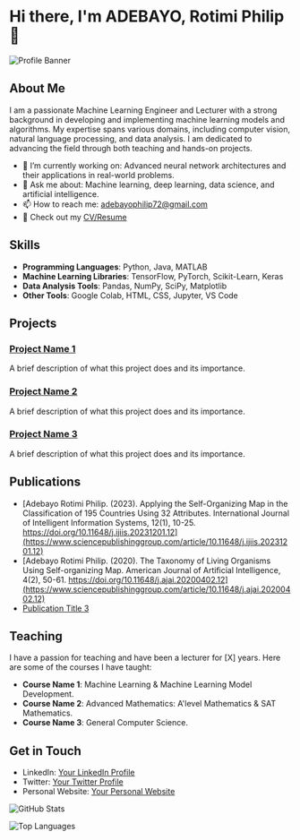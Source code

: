 # Hi there, I'm ADEBAYO, Rotimi Philip 👋

![Profile Banner](https://your-banner-image-url.com)

## About Me

I am a passionate Machine Learning Engineer and Lecturer with a strong background in developing and implementing machine learning models and algorithms. My expertise spans various domains, including computer vision, natural language processing, and data analysis. I am dedicated to advancing the field through both teaching and hands-on projects.

- 🌱 I’m currently working on: Advanced neural network architectures and their applications in real-world problems.
- 💬 Ask me about: Machine learning, deep learning, data science, and artificial intelligence.
- 📫 How to reach me: [adebayophilip72@gmail.com](mailto:adebayophilip72@gmail.com)
- 📝 Check out my [CV/Resume](https://your-cv-link.com)

## Skills

- **Programming Languages**: Python, Java, MATLAB
- **Machine Learning Libraries**: TensorFlow, PyTorch, Scikit-Learn, Keras
- **Data Analysis Tools**: Pandas, NumPy, SciPy, Matplotlib
- **Other Tools**: Google Colab, HTML, CSS, Jupyter, VS Code

## Projects

### [Project Name 1](https://github.com/yourusername/project1)
A brief description of what this project does and its importance.

### [Project Name 2](https://github.com/yourusername/project2)
A brief description of what this project does and its importance.

### [Project Name 3](https://github.com/yourusername/project3)
A brief description of what this project does and its importance.

## Publications

- [Adebayo Rotimi Philip. (2023). Applying the Self-Organizing Map in the Classification of 195 Countries Using 32 Attributes. International Journal of Intelligent Information Systems, 12(1), 10-25. https://doi.org/10.11648/j.ijiis.20231201.12](https://www.sciencepublishinggroup.com/article/10.11648/j.ijiis.20231201.12)
- [Adebayo Rotimi Philip. (2020). The Taxonomy of Living Organisms Using Self-organizing Map. American Journal of Artificial Intelligence, 4(2), 50-61. https://doi.org/10.11648/j.ajai.20200402.12](https://www.sciencepublishinggroup.com/article/10.11648/j.ajai.20200402.12)
- [Publication Title 3](https://link-to-publication3.com)

## Teaching

I have a passion for teaching and have been a lecturer for [X] years. Here are some of the courses I have taught:

- **Course Name 1**: Machine Learning & Machine Learning Model Development.
- **Course Name 2**: Advanced Mathematics: A'level Mathematics & SAT Mathematics.
- **Course Name 3**: General Computer Science.

## Get in Touch

- LinkedIn: [Your LinkedIn Profile](https://linkedin.com/in/yourprofile)
- Twitter: [Your Twitter Profile](https://twitter.com/yourprofile)
- Personal Website: [Your Personal Website](https://yourwebsite.com)

![GitHub Stats](https://github-readme-stats.vercel.app/api?username=yourusername&show_icons=true&theme=radical)

![Top Languages](https://github-readme-stats.vercel.app/api/top-langs/?username=yourusername&layout=compact&theme=radical)

